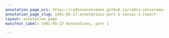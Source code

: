 ```yaml
---
annotation_page_uri: https://radiovenceremos.github.io/radio-venceremos-english-1/annotations/1981-05-27-annotations-part-1-canvas-1-report-.json
annotation_page_slug: 1981-05-27-annotations-part-1-canvas-1-report-
layout: annotation_page
manifest_label: 1981-05-27 Annotations, part 1

---
```

